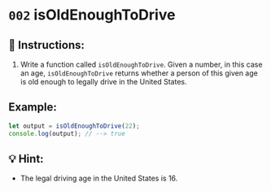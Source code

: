 # `002` isOldEnoughToDrive

## 📝 Instructions:

1. Write a function called `isOldEnoughToDrive`. Given a number, in this case an age, `isOldEnoughToDrive` returns whether a person of this given age is old enough to legally drive in the United States.

## Example:

```javascript
let output = isOldEnoughToDrive(22);
console.log(output); // --> true
```

## 💡 Hint:

+ The legal driving age in the United States is 16.